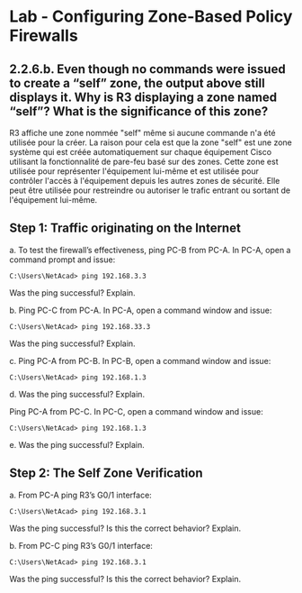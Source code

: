 # Lab - Configuring Zone-Based Policy Firewalls

## 2.2.6.b. Even though no commands were issued to create a “self” zone, the output above still displays it. Why is R3 displaying a zone named “self”? What is the significance of this zone?
R3 affiche une zone nommée "self" même si aucune commande n'a été utilisée pour la créer. La raison pour cela est que la zone "self" est une zone système qui est créée automatiquement sur chaque équipement Cisco utilisant la fonctionnalité de pare-feu basé sur des zones. Cette zone est utilisée pour représenter l'équipement lui-même et est utilisée pour contrôler l'accès à l'équipement depuis les autres zones de sécurité. Elle peut être utilisée pour restreindre ou autoriser le trafic entrant ou sortant de l'équipement lui-même.

## Step 1: Traffic originating on the Internet

a. To test the firewall’s effectiveness, ping PC-B from PC-A. In PC-A, open a command prompt and issue:

```
C:\Users\NetAcad> ping 192.168.3.3
```

Was the ping successful? Explain.

b. Ping PC-C from PC-A. In PC-A, open a command window and issue:

```
C:\Users\NetAcad> ping 192.168.33.3
```

Was the ping successful? Explain.

c. Ping PC-A from PC-B. In PC-B, open a command window and issue:

```
C:\Users\NetAcad> ping 192.168.1.3
```

d. Was the ping successful? Explain.

Ping PC-A from PC-C. In PC-C, open a command window and issue:

```
C:\Users\NetAcad> ping 192.168.1.3
```

e. Was the ping successful? Explain.

## Step 2: The Self Zone Verification

a. From PC-A ping R3’s G0/1 interface:

```
C:\Users\NetAcad> ping 192.168.3.1
```

Was the ping successful? Is this the correct behavior? Explain.

b. From PC-C ping R3’s G0/1 interface:

```
C:\Users\NetAcad> ping 192.168.3.1
```

Was the ping successful? Is this the correct behavior? Explain.
